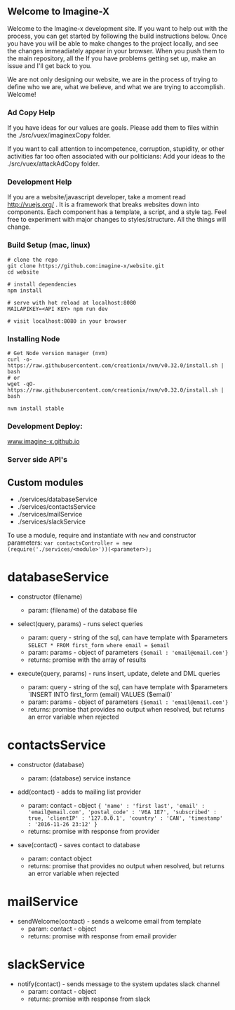 ## Welcome to Imagine-X
Welcome to the Imagine-x development site. If you want to help out with the process, you can get started by following the build instructions below. Once you have you will be able to make changes to the project locally, and see the changes immeadiately appear in your browser. When you push them to the main repository, all the   If you have problems getting set up, make an issue and I'll get back to you.

We are not only designing our website, we are in the process of trying to define who we are, what we believe, and what we are trying to accomplish. Welcome!

### Ad Copy Help

If you have ideas for our values are goals. Please add them to files within the ./src/vuex/imaginexCopy folder.

If you want to call attention to incompetence, corruption, stupidity, or other activities far too often associated with our politicians: Add your ideas to the ./src/vuex/attackAdCopy folder.


### Development Help

If you are a website/javascript developer, take a moment read http://vuejs.org/ . It is a framework that breaks websites down into components. Each component has a template, a script, and a style tag. Feel free to experiment with major changes to styles/structure. All the things will change.

### Build Setup (mac, linux)
```
# clone the repo
git clone https://github.com:imagine-x/website.git
cd website

# install dependencies
npm install

# serve with hot reload at localhost:8080
MAILAPIKEY=<API KEY> npm run dev

# visit localhost:8080 in your browser
```

### Installing Node
```
# Get Node version manager (nvm)
curl -o- https://raw.githubusercontent.com/creationix/nvm/v0.32.0/install.sh | bash
# or
wget -qO- https://raw.githubusercontent.com/creationix/nvm/v0.32.0/install.sh | bash

nvm install stable
```
### Development Deploy:
www.imagine-x.github.io


### Server side API's

## Custom modules

* ./services/databaseService
* ./services/contactsService
* ./services/mailService
* ./services/slackService

To use a module, require and instantiate with `new` and constructor parameters:
`var contactsController = new (require('./services/<module>'))(<parameter>);`


# databaseService

* constructor (filename)
  * param: (filename) of the database file

* select(query, params) - runs select queries
  * param: query - string of the sql, can have template with $parameters `SELECT * FROM first_form where email = $email`
  * param: params - object of parameters `{$email : 'email@email.com'}`
  * returns: promise with the array of results

* execute(query, params) - runs insert, update, delete and DML queries
  * param: query - string of the sql, can have template with $parameters `INSERT INTO first_form (email) VALUES ($email)`
  * param: params - object of parameters `{$email : 'email@email.com'}`
  * returns: promise that provides no output when resolved, but returns an error variable when rejected

# contactsService
* constructor (database)
  * param: (database) service instance

* add(contact) - adds to mailing list provider
  * param: contact - object ```{
      'name' : 'first last',
      'email' : 'email@email.com',
      'postal_code' : 'V6A 1E7',
      'subscribed' : true,
      'clientIP' : '127.0.0.1',
      'country' : 'CAN',
      'timestamp' : '2016-11-26 23:12'
  }```
  * returns: promise with response from provider

* save(contact) - saves contact to database
  * param: contact object
  * returns: promise that provides no output when resolved, but returns an error variable when rejected


# mailService

* sendWelcome(contact) - sends a welcome email from template
  * param: contact - object
  * returns: promise with response from email provider

# slackService

* notify(contact) - sends message to the system updates slack channel
  * param: contact - object
  * returns: promise with response from slack
